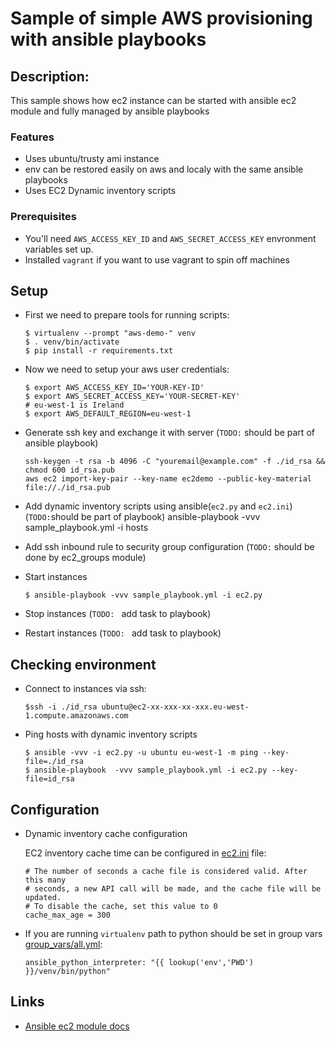 # Sample of simple AWS provisioning with ansible playbooks

## Description:
This sample shows how ec2 instance can be started with ansible ec2 module and fully managed by ansible playbooks

### Features
- Uses ubuntu/trusty ami instance
- env can be restored easily on aws and localy with the same ansible playbooks
- Uses EC2 Dynamic inventory scripts

### Prerequisites
- You'll need `AWS_ACCESS_KEY_ID` and `AWS_SECRET_ACCESS_KEY` envronment variables set up.
- Installed `vagrant` if you want to use vagrant to spin off machines

## Setup
- First we need to prepare tools for running scripts:
    ```
    $ virtualenv --prompt "aws-demo-" venv
    $ . venv/bin/activate
    $ pip install -r requirements.txt
    ```
- Now we need to setup your aws user credentials:
    ```
    $ export AWS_ACCESS_KEY_ID='YOUR-KEY-ID'
    $ export AWS_SECRET_ACCESS_KEY='YOUR-SECRET-KEY'
    # eu-west-1 is Ireland
    $ export AWS_DEFAULT_REGION=eu-west-1
    ```

- Generate ssh key and exchange it with server (`TODO:` should be part of ansible playbook)
    ```
    ssh-keygen -t rsa -b 4096 -C "youremail@example.com" -f ./id_rsa && chmod 600 id_rsa.pub
    aws ec2 import-key-pair --key-name ec2demo --public-key-material file://./id_rsa.pub
    ```
- Add dynamic inventory scripts using ansible(`ec2.py` and `ec2.ini`) (`TODO:`should be part of playbook)
ansible-playbook -vvv sample_playbook.yml -i hosts

- Add ssh inbound rule to security group configuration (`TODO:` should be done by ec2_groups module)
- Start instances
    ```
    $ ansible-playbook -vvv sample_playbook.yml -i ec2.py
    ```
- Stop instances (`TODO: ` add task to playbook)
- Restart instances (`TODO: ` add task to playbook)

## Checking environment
- Connect to instances via ssh:
    ```
    $ssh -i ./id_rsa ubuntu@ec2-xx-xxx-xx-xxx.eu-west-1.compute.amazonaws.com
    ```
- Ping hosts with dynamic inventory scripts
    ```
    $ ansible -vvv -i ec2.py -u ubuntu eu-west-1 -m ping --key-file=./id_rsa
    $ ansible-playbook  -vvv sample_playbook.yml -i ec2.py --key-file=id_rsa
    ```

## Configuration
- Dynamic inventory cache configuration

    EC2 inventory cache time can be configured in [ec2.ini](https://raw.githubusercontent.com/ansible/ansible/devel/contrib/inventory/ec2.ini) file:
  ```
  # The number of seconds a cache file is considered valid. After this many
  # seconds, a new API call will be made, and the cache file will be updated.
  # To disable the cache, set this value to 0
  cache_max_age = 300
  ```
- If you are running `virtualenv` path to python should be set in group vars [group_vars/all.yml](group_vars/all.yml):
    ```
    ansible_python_interpreter: "{{ lookup('env','PWD') }}/venv/bin/python"
    ```
    
## Links
- [Ansible ec2 module docs](http://docs.ansible.com/ansible/ec2_module.html#this-is-a-core-module)


